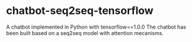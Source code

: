 # chatbot-seq2seq-tensorflow

A chatbot implemented in Python with tensorflow==1.0.0
The chatbot has been built based on a seq2seq model with attention mecanisms.
